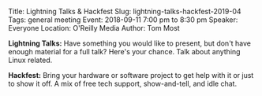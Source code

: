 Title: Lightning Talks & Hackfest
Slug: lightning-talks-hackfest-2019-04
Tags: general meeting
Event: 2018-09-11 7:00 pm to 8:30 pm
Speaker: Everyone
Location: O'Reilly Media
Author: Tom Most

**Lightning Talks:** Have something you would like to present, but don't have enough material for a full talk?  Here's your chance.  Talk about anything Linux related.

**Hackfest:** Bring your hardware or software project to get help with it or just to show it off. A mix of free tech support, show-and-tell, and idle chat.
